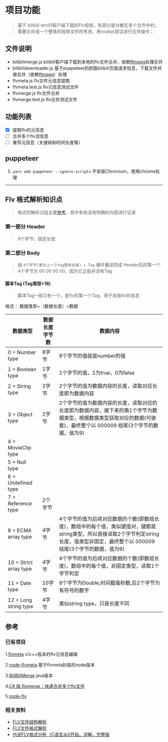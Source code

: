 # 项目功能

> 基于 bilibili win10客户端下载的Flv视频，有部分是分散在多个文件中的，需要合并成一个整体的视频文件的考虑，用nodejs尝试进行合并操作；

## 文件说明

- bilibilimerge.js  bilibili客户端下载到本地的flv文件合并，依赖[ffmpeg][ffmpeg]处理合并
- bilibilidownloader.js 基于puppeteer的抓取bilibili页面请求信息，下载文件并做合并（依赖[ffmpeg][ffmpeg]）处理
- flvmeta.js        flv文件元信息提取
- flvmeta.test.js   flv元信息测试文件
- flvmerge.js       flv文件合并
- flvmerge.test.js  flv合并测试文件

## 功能列表

- [x] 提取flv的元信息
- [ ] 合并多个flv流信息
- [ ] 重写元信息（关键帧和时间长度等）

## puppeteer

1. `yarn add puppeteer --ignore-scripts`  不安装Chromium，使用chrome处理

---

## Flv 格式解析知识点

> 格式的解析过程主要[参考][flv1]，其中有些没有明确的内容进行记录

### 第一部分 Header

> 9个字节，固定长度

### 第二部分 Body

> 由 `4个字节(表示上一个tag整体长度) + Tag` 循环叠加而成 
> Header后的第一个4个字节为 00 00 00 00，因为它之前并没有Tag

#### 脚本Tag (Tag类型=18)

> 脚本Tag一般只有一个，是flv的第一个Tag，用于存放flv的信息

格式： 数据类型+（数据长度）+数据

| 数据类型                | 数据长度字节数 | 数据内容 |
|------------------------|---------------|------|
| 0 = Number type        | 8字节     | 8个字节的值就是number的值    |
| 1 = Boolean type       | 1字节     | 1个字节的值，1为true，0为false    |
| 2 = String type        | 2字节     | 2个字节的值为数据内容的长度，读取对应长度即为数据内容    |
| 3 = Object type        | 2字节     | 2个字节的值为数据内容的长度，读取对应的长度即为数据内容，接下来的第1个字节为数据类型，根据数据类型获取对应的数据(可嵌套)，最终整个以 000009 结尾(3个字节的数据，值为9)   |
| 4 = MovieClip type     |      |     |
| 5 = Null type          |      |     |
| 6 = Undefined type     |      |     |
| 7 = Reference type     | 2个字节     |     |
| 8 = ECMA array type    | 4字节     | 4个字节的值为后续对应数据的个数(即数组长度)，数组中的每个值，类似键值对，键都是string类型，所以直接读取2个字节判定string长度，值类型非固定，最终整个以 000009 结尾(3个字节的数据，值为9)    |
| 10 = Strict array type | 4字节     | 4个字节的值为后续对应数据的个数(即数组长度)，数组中的每个值，非固定类型，读取1个字节判定   |
| 11 = Date type         | 10字节     | 8个字节为Double,时间戳毫秒数,后2个字节为有符号的数字    |
| 12 = Long string type  | 4字节     |类似string type，只是长度不同    |

## 参考

### 已有项目

1.[flvmeta](https://github.com/noirotm/flvmeta/) c/c++版本的flv元信息编辑

2.[node-flvmeta](https://github.com/patriksimek/node-flvmeta/) 基于flvmeta封装的node版本

3.[BiliBiliMerge](https://gitee.com/chengww5217/BiliBiliMerge)  java版本

4.[C# 版 flvmerge：快速合并多个flv文件](https://www.cnblogs.com/xiaotie/p/3441030.html)

5.[node-flv](https://github.com/TooTallNate/node-flv)

### 相关资料

- [FLV文件结构解析](http://blog.csdn.net/huibailingyu/article/details/42878381)
- [FLV文件格式解析][flv1]
- [也说FLV格式分析（C语言从0开始，详解，完整版](http://blog.csdn.net/spygg/article/details/53896179)

[flv1]: https://wuyuans.com/2012/08/flv-format/  "FLV文件格式解析"
[ffmpeg]: http://ffmpeg.org/    "ffmpeg官方网站"
